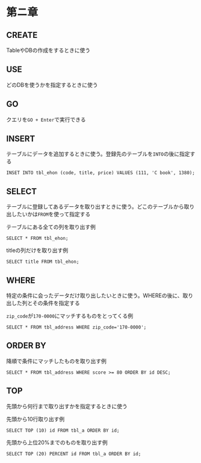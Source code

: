 # 第ニ章
## CREATE
TableやDBの作成をするときに使う

## USE
どのDBを使うかを指定するときに使う


## GO
クエリを`GO + Enter`で実行できる

## INSERT
テーブルにデータを追加するときに使う。登録先のテーブルを`INTO`の後に指定する

```
INSET INTO tbl_ehon (code, title, price) VALUES (111, 'C book', 1380);
```

## SELECT
テーブルに登録してあるデータを取り出すときに使う。どこのテーブルから取り出したいかは`FROM`を使って指定する

テーブルにある全ての列を取り出す例

```
SELECT * FROM tbl_ehon;
```

titleの列だけを取り出す例

```
SELECT title FROM tbl_ehon;
```

## WHERE
特定の条件に会ったデータだけ取り出したいときに使う。WHEREの後に、取り出した列とその条件を指定する

`zip_code`が`170-0000`にマッチするものをとってくる例

```
SELECT * FROM tbl_address WHERE zip_code='170-0000';
```

## ORDER BY
降順で条件にマッチしたものを取り出す例

```
SELECT * FROM tbl_address WHERE score >= 80 ORDER BY id DESC;
```

## TOP
先頭から何行まで取り出すかを指定するときに使う

先頭から10行取り出す例
```
SELECT TOP (10) id FROM tbl_a ORDER BY id;
```

先頭から上位20%までのものを取り出す例
```
SELECT TOP (20) PERCENT id FROM tbl_a ORDER BY id;
```

